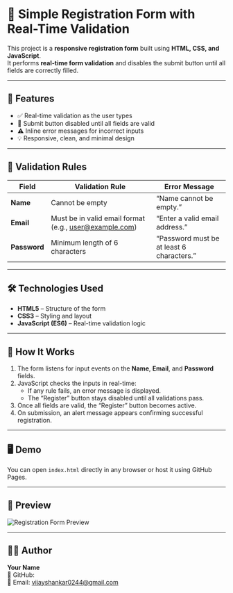 # 🧾 Simple Registration Form with Real-Time Validation

This project is a **responsive registration form** built using **HTML, CSS, and JavaScript**.  
It performs **real-time form validation** and disables the submit button until all fields are correctly filled.

---

## 🚀 Features

- ✅ Real-time validation as the user types  
- 🚫 Submit button disabled until all fields are valid  
- ⚠️ Inline error messages for incorrect inputs  
- 💡 Responsive, clean, and minimal design  

---

## 🧩 Validation Rules

| Field     | Validation Rule | Error Message |
|------------|-----------------|----------------|
| **Name**   | Cannot be empty | “Name cannot be empty.” |
| **Email**  | Must be in valid email format (e.g., user@example.com) | “Enter a valid email address.” |
| **Password** | Minimum length of 6 characters | “Password must be at least 6 characters.” |

---

## 🛠️ Technologies Used

- **HTML5** – Structure of the form  
- **CSS3** – Styling and layout  
- **JavaScript (ES6)** – Real-time validation logic  

---

## 🧠 How It Works

1. The form listens for input events on the **Name**, **Email**, and **Password** fields.  
2. JavaScript checks the inputs in real-time:  
   - If any rule fails, an error message is displayed.  
   - The “Register” button stays disabled until all validations pass.  
3. Once all fields are valid, the “Register” button becomes active.  
4. On submission, an alert message appears confirming successful registration.

---

## 🖥️ Demo

You can open `index.html` directly in any browser or host it using GitHub Pages.

---
## 📸 Preview

![Registration Form Preview](https://via.placeholder.com/600x400?text=Registration+Form+Preview)

---

## 🧑‍💻 Author

**Your Name**  
💼 GitHub:  
📧 Email: vijayshankar0244@gmail.com

